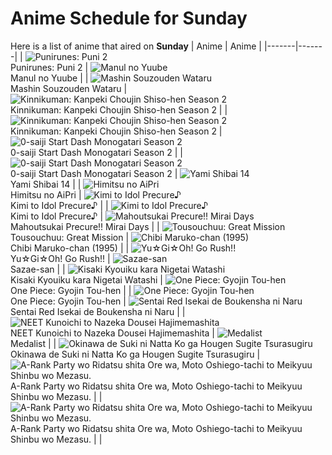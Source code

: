 # Anime Schedule for Sunday
Here is a list of anime that aired on **Sunday** 
| Anime | Anime |
|-------|-------|
| ![Punirunes: Puni 2](https://cdn.myanimelist.net/images/anime/1387/144697.webp)<br>Punirunes: Puni 2 | ![Manul no Yuube](https://cdn.myanimelist.net/images/anime/1980/96936.webp)<br>Manul no Yuube |
| ![Mashin Souzouden Wataru](https://cdn.myanimelist.net/images/anime/1550/145123.webp)<br>Mashin Souzouden Wataru | ![Kinnikuman: Kanpeki Chоujin Shiso-hen Season 2](https://cdn.myanimelist.net/images/anime/1228/146704.webp)<br>Kinnikuman: Kanpeki Chоujin Shiso-hen Season 2 |
| ![Kinnikuman: Kanpeki Chоujin Shiso-hen Season 2](https://cdn.myanimelist.net/images/anime/1228/146704.webp)<br>Kinnikuman: Kanpeki Chоujin Shiso-hen Season 2 | ![0-saiji Start Dash Monogatari Season 2](https://cdn.myanimelist.net/images/anime/1477/146764.webp)<br>0-saiji Start Dash Monogatari Season 2 |
| ![0-saiji Start Dash Monogatari Season 2](https://cdn.myanimelist.net/images/anime/1477/146764.webp)<br>0-saiji Start Dash Monogatari Season 2 | ![Yami Shibai 14](https://cdn.myanimelist.net/images/anime/1811/146726.webp)<br>Yami Shibai 14 |
| ![Himitsu no AiPri](https://cdn.myanimelist.net/images/anime/1913/145169.webp)<br>Himitsu no AiPri | ![Kimi to Idol Precure♪](https://cdn.myanimelist.net/images/anime/1277/147358.webp)<br>Kimi to Idol Precure♪ |
| ![Kimi to Idol Precure♪](https://cdn.myanimelist.net/images/anime/1277/147358.webp)<br>Kimi to Idol Precure♪ | ![Mahoutsukai Precure!! Mirai Days](https://cdn.myanimelist.net/images/anime/1650/146287.webp)<br>Mahoutsukai Precure!! Mirai Days |
| ![Tousouchuu: Great Mission](https://cdn.myanimelist.net/images/anime/1482/141904.webp)<br>Tousouchuu: Great Mission | ![Chibi Maruko-chan (1995)](https://cdn.myanimelist.net/images/anime/1108/100604.webp)<br>Chibi Maruko-chan (1995) |
| ![Yu☆Gi☆Oh! Go Rush!!](https://cdn.myanimelist.net/images/anime/1690/140394.webp)<br>Yu☆Gi☆Oh! Go Rush!! | ![Sazae-san](https://cdn.myanimelist.net/images/anime/1008/98996.webp)<br>Sazae-san |
| ![Kisaki Kyouiku kara Nigetai Watashi](https://cdn.myanimelist.net/images/anime/1711/146319.webp)<br>Kisaki Kyouiku kara Nigetai Watashi | ![One Piece: Gyojin Tou-hen](https://cdn.myanimelist.net/images/anime/1928/146063.webp)<br>One Piece: Gyojin Tou-hen |
| ![One Piece: Gyojin Tou-hen](https://cdn.myanimelist.net/images/anime/1928/146063.webp)<br>One Piece: Gyojin Tou-hen | ![Sentai Red Isekai de Boukensha ni Naru](https://cdn.myanimelist.net/images/anime/1390/146918.webp)<br>Sentai Red Isekai de Boukensha ni Naru |
| ![NEET Kunoichi to Nazeka Dousei Hajimemashita](https://cdn.myanimelist.net/images/anime/1748/148595.webp)<br>NEET Kunoichi to Nazeka Dousei Hajimemashita | ![Medalist](https://cdn.myanimelist.net/images/anime/1029/146850.webp)<br>Medalist |
| ![Okinawa de Suki ni Natta Ko ga Hougen Sugite Tsurasugiru](https://cdn.myanimelist.net/images/anime/1744/147363.webp)<br>Okinawa de Suki ni Natta Ko ga Hougen Sugite Tsurasugiru | ![A-Rank Party wo Ridatsu shita Ore wa, Moto Oshiego-tachi to Meikyuu Shinbu wo Mezasu.](https://cdn.myanimelist.net/images/anime/1378/148615.webp)<br>A-Rank Party wo Ridatsu shita Ore wa, Moto Oshiego-tachi to Meikyuu Shinbu wo Mezasu. |
| ![A-Rank Party wo Ridatsu shita Ore wa, Moto Oshiego-tachi to Meikyuu Shinbu wo Mezasu.](https://cdn.myanimelist.net/images/anime/1378/148615.webp)<br>A-Rank Party wo Ridatsu shita Ore wa, Moto Oshiego-tachi to Meikyuu Shinbu wo Mezasu. |  |
